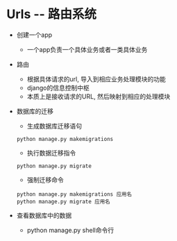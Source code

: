 # Urls -- 路由系统
- 创建一个app
    - 一个app负责一个具体业务或者一类具体业务
- 路由
    - 根据具体请求的url, 导入到相应业务处理模块的功能
    - django的信息控制中枢
    - 本质上是接收请求的URL, 然后映射到相应的处理模块
    
- 数据库的迁移
    - 生成数据库迁移语句
    ```
    python manage.py makemigrations
    ```
    - 执行数据迁移指令
    ```
    python manage.py migrate
    ```
    - 强制迁移命令
    ```
    python manage.py makemigrations 应用名
    python manage.py migrate 应用名
    ```
- 查看数据库中的数据
    - python manage.py shell命令行
